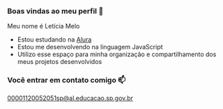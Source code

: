 ### Boas vindas ao meu perfil 💙

Meu nome é Letícia Melo

- Estou estudando na [Alura](https://www.alura.com.br)
- Estou me desenvolvendo na linguagem JavaScript
- Utilizo esse espaço para minha organização e compartilhamento dos meus projetos desenvolvidos

### Você entrar em contato comigo 📫 

00001120052051sp@al.educacao.sp.gov.br


